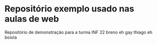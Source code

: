 # Repositório exemplo usado nas aulas de web
Repositório de demonstração para a turma INF 22
breno eh gay
thiago eh boiola

